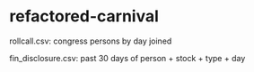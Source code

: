# refactored-carnival


rollcall.csv: congress persons by day joined

fin_disclosure.csv: past 30 days of person + stock + type + day 
